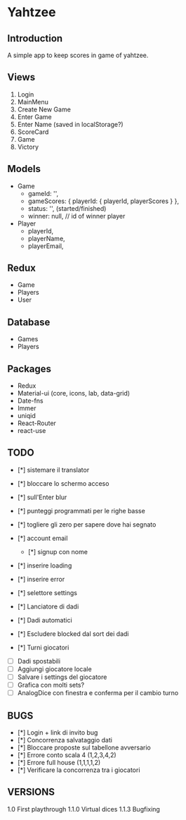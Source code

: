 # Yahtzee
## Introduction

A simple app to keep scores in game of yahtzee.

##  Views

1. Login
2. MainMenu
  1. Create New Game
  2. Enter Game
  3. Enter Name (saved in localStorage?)
3. ScoreCard
  1. Game
4. Victory

## Models

* Game
  * gameId: '',
  * gameScores: { playerId: { playerId, playerScores } },
  * status: '', (started/finished)
  * winner: null, // id of winner player
* Player
  * playerId,
  * playerName,
  * playerEmail,

## Redux

* Game
* Players
* User

## Database

* Games
* Players

## Packages

* Redux
* Material-ui (core, icons, lab, data-grid)
* Date-fns
* Immer
* uniqid
* React-Router
* react-use

## TODO

- [*] sistemare il translator
- [*] bloccare lo schermo acceso
- [*] sull'Enter blur
- [*] punteggi programmati per le righe basse
- [*] togliere gli zero per sapere dove hai segnato 
- [*] account email
  - [*] signup con nome
- [*] inserire loading 
- [*] inserire error
- [*] selettore settings

- [*] Lanciatore di dadi
- [*] Dadi automatici
- [*] Escludere blocked dal sort dei dadi
- [*] Turni giocatori
- [ ] Dadi spostabili
- [ ] Aggiungi giocatore locale
- [ ] Salvare i settings del giocatore
- [ ] Grafica con molti sets?
- [ ] AnalogDice con finestra e conferma per il cambio turno
## BUGS
- [*] Login + link di invito bug
- [*] Concorrenza salvataggio dati
- [*] Bloccare proposte sul tabellone avversario
- [*] Errore conto scala 4 (1,2,3,4,2)
- [*] Errore full house (1,1,1,1,2)
- [*] Verificare la concorrenza tra i giocatori
## VERSIONS

1.0 First playthrough
1.1.0 Virtual dices
1.1.3 Bugfixing